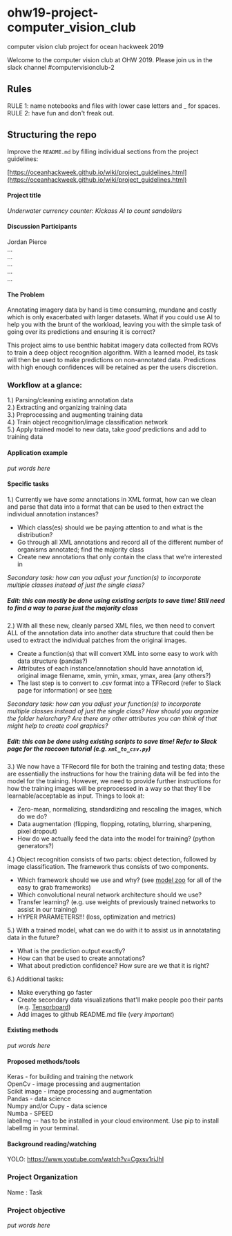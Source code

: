 # ohw19-project-computer_vision_club
computer vision club project for ocean hackweek 2019

Welcome to the computer vision club at OHW 2019. Please join us in the slack channel #computervisionclub-2

## Rules
RULE 1: name notebooks and files with lower case letters and _ for spaces.  
RULE 2: have fun and don't freak out.

## Structuring the repo

Improve the `README.md` by filling individual sections from the project guidelines:

[https://oceanhackweek.github.io/wiki/project_guidelines.html](https://oceanhackweek.github.io/wiki/project_guidelines.html)

#### Project title

*Underwater currency counter: Kickass AI to count sandollars*

#### Discussion Participants

Jordan Pierce  
...  
...  
...  
...  
...  

#### The Problem

Annotating imagery data by hand is time consuming, mundane and costly which is only exacerbated with larger datasets. What if you could use AI to help you with the brunt of the workload, leaving you with the simple task of going over its predictions and ensuring it is correct?

This project aims to use benthic habitat imagery data collected from ROVs to train a deep object recognition algorithm. With a learned model, its task will then be used to make predictions on non-annotated data. Predictions with high enough confidences will be retained as per the users discretion.

### Workflow at a glance:

1.) Parsing/cleaning existing annotation data   
2.) Extracting and organizing training data   
3.) Preprocessing and augmenting training data   
4.) Train object recognition/image classification network  
5.) Apply trained model to new data, take *good* predictions and add to training data  

#### Application example

*put words here*    


#### Specific tasks

1.) Currently we have *some* annotations in XML format, how can we clean and parse that data into a format that can be used to then extract the individual annotation instances? 
- Which class(es) should we be paying attention to and what is the distribution?
- Go through all XML annotations and record all of the different number of organisms annotated; find the majority class
- Create new annotations that only contain the class that we're interested in

*Secondary task: how can you adjust your function(s) to incorporate multiple classes instead of just the single class?*

##### Edit: this can *mostly* be done using existing scripts to save time! Still need to find a way to parse *just* the majority class

  
2.) With all these new, cleanly parsed XML files, we then need to convert ALL of the annotation data into another data structure that could then be used to extract the individual patches from the original images.
- Create a function(s) that will convert XML into some easy to work with data structure (pandas?)
- Attributes of each instance/annotation should have annotation id, original image filename, xmin, ymin, xmax, ymax, area (any others?)
- The last step is to convert to .csv format into a TFRecord (refer to Slack page for information) or see [here](https://github.com/tensorflow/models/blob/master/research/object_detection/g3doc/using_your_own_dataset.md)

*Secondary task: how can you adjust your function(s) to incorporate multiple classes instead of just the single class? How should you organize the folder heiarchary? Are there any other attributes you can think of that might help to create cool graphics?*

##### Edit: this *can* be done using existing scripts to save time! Refer to Slack page for the raccoon tutorial (e.g. `xml_to_csv.py`)

  
3.) We now have a TFRecord file for both the training and testing data; these are essentially the instructions for how the training data will be fed into the model for the training. However, we need to provide further instructions for how the training images will be preprocessed in a way so that they'll be learnable/acceptable as input. Things to look at:

- Zero-mean, normalizing, standardizing and rescaling the images, which do we do?
- Data augmentation (flipping, flopping, rotating, blurring, sharpening, pixel dropout)
- How do we actually feed the data into the model for training? (python generators?)

  
4.) Object recognition consists of two parts: object detection, followed by image classification. The framework thus consists of two components. 
- Which framework should we use and why? (see [model zoo](https://github.com/tensorflow/models/blob/master/research/object_detection/g3doc/detection_model_zoo.md) for all of the easy to grab frameworks)
- Which convolutional neural network architecture should we use?
- Transfer learning? (e.g. use weights of previously trained networks to assist in our training)
- HYPER PARAMETERS!!! (loss, optimization and metrics)


  
5.) With a trained model, what can we do with it to assist us in annotatating data in the future?
- What is the prediction output exactly?
- How can that be used to create annotations?
- What about prediction confidence? How sure are we that it is right?

  
6.) Additional tasks:  
- Make everything go faster  
- Create secondary data visualizations that'll make people poo their pants (e.g. [Tensorboard](https://itnext.io/how-to-use-tensorboard-5d82f8654496))  
- Add images to github README.md file (*very important*)

#### Existing methods
  
*put words here*    

#### Proposed methods/tools

Keras - for building and training the network   
OpenCv - image processing and augmentation  
Scikit image - image processing and augmentation  
Pandas - data science  
Numpy and/or Cupy - data science  
Numba - SPEED  
labelImg -- has to be installed in your cloud environment. Use pip to install labelImg in your terminal. 

#### Background reading/watching

YOLO: https://www.youtube.com/watch?v=Cgxsv1riJhI   

### Project Organization

Name : Task

### Project objective 
  
*put words here*  


